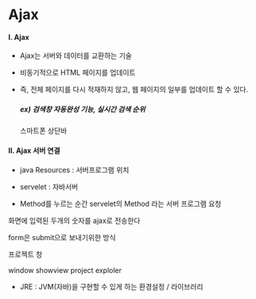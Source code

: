 # Ajax

#### I. Ajax

- Ajax는 서버와 데이터를 교환하는 기술

- 비동기적으로 HTML 페이지를 업데이트

- 즉, 전체 페이지를 다시 적재하지 않고, 웹 페이지의 일부를 업데이트 할 수 있다. 

  ##### 	  ex) 검색창 자동완성 기능, 실시간 검색 순위

  스마트폰 상단바

#### II. Ajax 서버 연결

- java Resources : 서버프로그램 위치

- servelet : 자바서버
- Method를 누르는 순간 servelet의 Method 라는 서버 프로그램 요청







화면에 입력된 두개의 숫자를 ajax로 전송한다





form은 submit으로 보내기위한 방식

프로젝트 창

window showview project exploler















* JRE  : JVM(자바)을 구현할 수 있게 하는 환경설정 / 라이브러리
